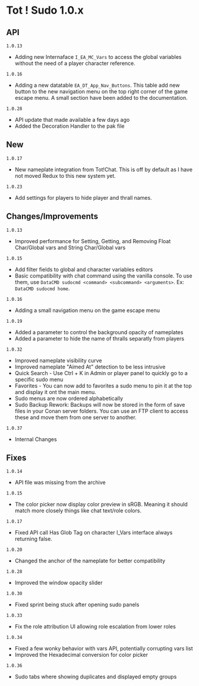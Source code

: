 # Tot ! Sudo 1.0.x
## API
`1.0.13`
- Adding new Internaface `I_EA_MC_Vars` to access the global variables without the need of a player character reference.

`1.0.16`
- Adding a new datatable `EA_DT_App_Nav_Buttons`. This table add new button to the new navigation menu on the top right corner of the game escape menu. A small section have been added to the documentation.

`1.0.28`
- API update that made available a few days ago
- Added the Decoration Handler to the pak file

## New

`1.0.17`
- New nameplate integration from Tot!Chat. This is off by default as I have not moved Redux to this new system yet.

`1.0.23`
- Add settings for players to hide player and thrall names.

## Changes/Improvements
`1.0.13`
- Improved performance for Setting, Getting, and Removing Float Char/Global vars and String Char/Global vars

`1.0.15`
- Add filter fields to global and character variables editors
- Basic compatibility with chat command using the vanilla console. To use them, use `DataCMD sudocmd <command> <subcommand> <arguments>`. Ex: `DataCMD sudocmd home`. 

`1.0.16`
- Adding a small navigation menu on the game escape menu

`1.0.19`
- Added a parameter to control the background opacity of nameplates
- Added a parameter to hide the name of thralls separatly from players

`1.0.32`
- Improved nameplate visibility curve
- Improved nameplate "Aimed At" detection to be less intrusive
- Quick Search - Use Ctrl + K in Admin or player panel to quickly go to a specific sudo menu
- Favorites - You can now add to favorites a sudo menu to pin it at the top and display it ont the main menu.
- Sudo menus are now ordered alphabetically
- Sudo Backup Rework: Backups will now be stored in the form of save files in your Conan server folders. You can use an FTP client to access these and move them from one server to another.

`1.0.37`
- Internal Changes
## Fixes
`1.0.14`
- API file was missing from the archive

`1.0.15`
- The color picker now display color preview in sRGB. Meaning it should match more closely things like chat text/role colors.

`1.0.17`
- Fixed API call Has Glob Tag on character I_Vars interface always returning false.

`1.0.20`
- Changed the anchor of the nameplate for better compatibility

`1.0.28`
- Improved the window opacity slider

`1.0.30`
- Fixed sprint being stuck after opening sudo panels

`1.0.33`
- Fix the role attribution UI allowing role escalation from lower roles

`1.0.34`
- Fixed a few wonky behavior with vars API, potentially corrupting vars list
- Improved the Hexadecimal conversion for color picker

`1.0.36`
- Sudo tabs where showing duplicates and displayed empty groups
